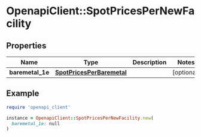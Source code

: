 # OpenapiClient::SpotPricesPerNewFacility

## Properties

| Name | Type | Description | Notes |
| ---- | ---- | ----------- | ----- |
| **baremetal_1e** | [**SpotPricesPerBaremetal**](SpotPricesPerBaremetal.md) |  | [optional] |

## Example

```ruby
require 'openapi_client'

instance = OpenapiClient::SpotPricesPerNewFacility.new(
  baremetal_1e: null
)
```


